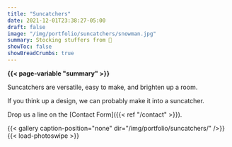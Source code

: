 ```yaml
---
title: "Suncatchers"
date: 2021-12-01T23:38:27-05:00
draft: false
image: "/img/portfolio/suncatchers/snowman.jpg"
summary: Stocking stuffers from 🎅
showToc: false
showBreadCrumbs: true
---
```

**{{< page-variable "summary" >}}**

Suncatchers are versatile, easy to make, and brighten up a room. 

If you think up a design, we can probably make it into a suncatcher.  

Drop us a line on the [Contact Form]({{< ref "/contact" >}}).

{{< gallery caption-position="none" dir="/img/portfolio/suncatchers/" />}} {{< load-photoswipe >}}